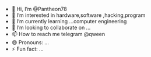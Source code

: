 - 👋 Hi, I’m @Pantheon78
- 👀 I’m interested in hardware,software ,hacking,program
- 🌱 I’m currently learning ...computer engineering 
- 💞️ I’m looking to collaborate on ...
- 📫 How to reach me telegram @qween
- 😄 Pronouns: ...
- ⚡ Fun fact: ...

<!---
Pantheon78/Pantheon78 is a ✨ special ✨ repository because its `README.md` (this file) appears on your GitHub profile.
You can click the Preview link to take a look at your changes.
--->
